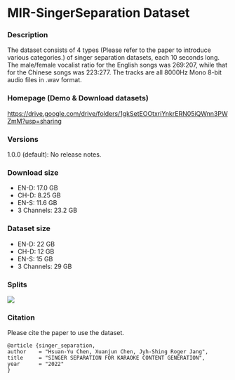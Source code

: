 # MIR-SingerSeparation Dataset

### Description
The dataset consists of 4 types (Please refer to the paper to introduce various categories.) of singer separation datasets, each 10 seconds long. The male/female vocalist ratio for the English songs was 269:207, while that for the Chinese songs was 223:277. The tracks are all 8000Hz Mono 8-bit audio files in .wav format.

### Homepage (Demo & Download datasets)
https://drive.google.com/drive/folders/1gkSetEOOtxriYnkrERN05iQWnn3PWZmM?usp=sharing

### Versions
1.0.0 (default): No release notes.

### Download size
* EN-D: 17.0 GB
* CH-D: 8.25 GB
* EN-S: 11.6 GB
* 3 Channels: 23.2 GB

### Dataset size
* EN-D: 22 GB
* CH-D: 12 GB
* EN-S: 15 GB
* 3 Channels: 29 GB

### Splits
![](https://i.imgur.com/bXUBHa5.png)

### Citation

Please cite the paper to use the dataset.
```
@article {singer_separation,
author    = "Hsuan-Yu Chen, Xuanjun Chen, Jyh-Shing Roger Jang",
title     = "SINGER SEPARATION FOR KARAOKE CONTENT GENERATION",
year      = "2022"
}
```


